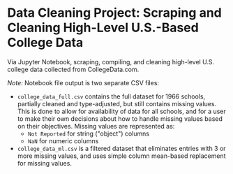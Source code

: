 # Data Cleaning Project: Scraping and Cleaning High-Level U.S.-Based College Data
Via Jupyter Notebook, scraping, compiling, and cleaning high-level U.S. college data collected from CollegeData.com.

*Note:* Notebook file output is two separate CSV files:
- `college_data_full.csv` contains the full dataset for 1966 schools, partially cleaned and type-adjusted, but still contains missing values.  This is done to allow for availability of data for all schools, and for a user to make their own decisions about how to handle missing values based on their objectives.  Missing values are represented as:
  - `Not Reported` for string ("object") columns
  - `NaN` for numeric columns
- `college_data_ml.csv` is a filtered dataset that eliminates entries with 3 or more missing values, and uses simple column mean-based replacement for missing values.
